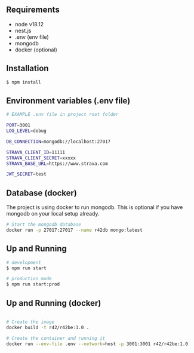## Requirements

- node v18.12
- nest.js
- .env (env file)
- mongodb
- docker (optional)

## Installation

```bash
$ npm install
```

## Environment variables (.env file)

```bash
# EXAMPLE .env file in project root folder

PORT=3001
LOG_LEVEL=debug

DB_CONNECTION=mongodb://localhost:27017

STRAVA_CLIENT_ID=11111
STRAVA_CLIENT_SECRET=xxxxx
STRAVA_BASE_URL=https://www.strava.com

JWT_SECRET=test
```

## Database (docker)

The project is using docker to run mongodb. This is optional if you have mongodb on your local setup already.

```bash
# Start the mongodb database
docker run -p 27017:27017 --name r42db mongo:latest
```

## Up and Running

```bash
# development
$ npm run start

# production mode
$ npm run start:prod
```

## Up and Running (docker)

```bash

# Create the image
docker build -t r42/r42be:1.0 .

# Create the container and running it
docker run --env-file .env --network=host -p 3001:3001 r42/r42be:1.0

```
